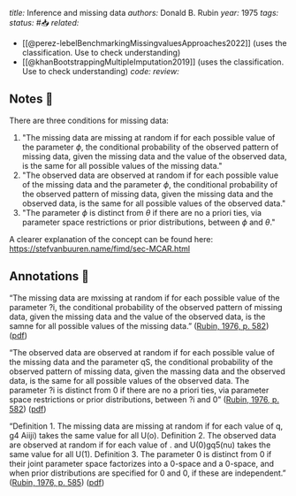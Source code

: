 *title:* Inference and missing data
*authors:* Donald B. Rubin
*year:* 1975
*tags:* 
*status:* #📥
*related:*
- [[@perez-lebelBenchmarkingMissingvaluesApproaches2022]] (uses the classification. Use to check understanding)
- [[@khanBootstrappingMultipleImputation2019]] (uses the classification. Use to check understanding)
*code:*
*review:*

## Notes 📍
There are three conditions for missing data:
1. "The missing data are missing at random if for each possible value of the parameter $\phi$, the conditional probability of the observed pattern of missing data, given the missing data and the value of the observed data, is the same for all possible values of the missing data."
2. "The observed data are observed at random if for each possible value of the missing data and the parameter $\phi$, the conditional probability of the observed pattern of missing data, given the missing data and the observed data, is the same for all possible values of the observed data."
3. "The parameter $\phi$ is distinct from $\theta$ if there are no a priori ties, via parameter space restrictions or prior distributions, between $\phi$ and $\theta$."

A clearer explanation of the concept can be found here: https://stefvanbuuren.name/fimd/sec-MCAR.html

## Annotations 📖
“The missing data are mxissing at random if for each possible value of the parameter ?i, the conditional probability of the observed pattern of missing data, given the missing data and the value of the observed data, is the samne for all possible values of the missing data.” ([Rubin, 1976, p. 582](zotero://select/library/items/BHRASAWU)) ([pdf](zotero://open-pdf/library/items/SMQKBLDV?page=3&annotation=CDMP5MIG))

“The observed data are observed at random if for each possible value of the missing data and the parameter qS, the conditional probability of the observed pattern of missing data, given the massing data and the observed data, is the same for all possible values of the observed data. The parameter ?i is distinct from 0 if there are no a priori ties, via parameter space restrictions or prior distributions, between ?i and 0” ([Rubin, 1976, p. 582](zotero://select/library/items/BHRASAWU)) ([pdf](zotero://open-pdf/library/items/SMQKBLDV?page=3&annotation=TG76REV7))

“Definition 1. The missing data are missing at random if for each value of q, g4 Aiiji) takes the same value for all U(o). Definition 2. The observed data are observed at random if for each value of . and U(0)gq5(nu) takes the same value for all U(1). Definition 3. The parameter 0 is distinct from 0 if their joint parameter space factorizes into a 0-space and a 0-space, and when prior distributions are specified for 0 and 0, if these are independent.” ([Rubin, 1976, p. 585](zotero://select/library/items/BHRASAWU)) ([pdf](zotero://open-pdf/library/items/SMQKBLDV?page=6&annotation=IYV45LGG))
